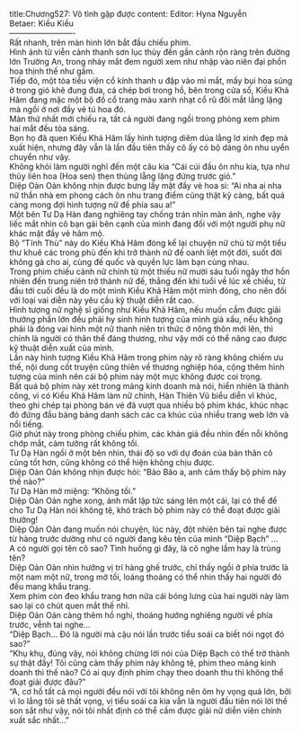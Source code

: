 title:Chương527: Vô tình gặp được
content:
Editor: Hyna Nguyễn<br>Betaer: Kiều Kiều<br>————————-<br>Rất nhanh, trên màn hình lớn bắt đầu chiếu phim.<br>Hình ảnh từ viễn cảnh thanh sơn lục thủy đến gần cảnh rộn ràng trên đường lớn Trường An, trong nháy mắt đem người xem như nhập vào niên đại phồn hoa thịnh thế như gấm.<br>Tiếp đó, một tòa tiểu viện cổ kính thanh u đập vào mi mắt, mấy bụi hoa súng ở trong gió khẽ đung đưa, cá chép bơi trong hồ, bên trong cửa sổ, Kiều Khả Hâm đang mặc một bộ đồ cổ trang màu xanh nhạt cổ rũ đôi mắt lẳng lặng mà ngồi ở nơi đầy vẻ tú hoa đó.<br>Màn thứ nhất mới chiếu ra, tất cả người đang ngồi trong phòng xem phim hai mắt đều tỏa sáng.<br>Bọn họ đã quen Kiều Khả Hâm lấy hình tượng diêm dúa lẳng lơ xinh đẹp mà xuất hiện, nhưng đây vẫn là lần đầu tiên thấy cô ấy có bộ dáng ôn nhu uyển chuyển như vậy.<br>Không khỏi làm người nghĩ đến một câu kia “Cái cúi đầu ôn nhu kia, tựa như thủy liên hoa (Hoa sen) thẹn thùng lẵng lặng đứng trước gió.”<br>Diệp Oản Oản không nhịn được bưng lấy mặt đầy vẻ hoa si: “Ai nha ai nha nữ thần nhà em phong cách ôn nhu trang điểm cũng thật kỹ càng, bất quá càng mong đợi hình tượng nữ đế phía sau a!”<br>Một bên Tư Dạ Hàn đang nghiêng tay chống trán nhìn màn ảnh, nghe vậy liếc mắt nhìn cô bạn gái bên cạnh của mình đang đối với một người phụ nữ khác mặt đầy vẻ hâm mộ.<br>Bộ “Tĩnh Thù” này do Kiều Khả Hâm đóng kể lại chuyện nữ chủ từ một tiểu thư khuê các trong phủ đến khi trở thành nữ đế oanh liệt một đời, suốt đời không gả cho ai, cùng đế quốc và quyền lực làm bạn cùng nhau.<br>Trong phim chiếu cảnh nữ chính từ một thiếu nữ mười sáu tuổi ngây thơ hồn nhiên đến trung niên trở thành nữ đế, thẳng đến khi tuổi về lúc xế chiều, từ đầu tới cuối đều là do một mình Kiều Khả Hâm một mình đóng, cho nên đối với loại vai diễn này yêu cầu kỹ thuật diễn rất cao.<br>Hình tượng nữ nghệ sĩ giống như Kiều Khả Hâm, nếu muốn cầm được giải thưởng phần lớn đều phải hy sinh hình tượng của mình giả xấu, nếu không phải là đóng vai hình một nữ thanh niên tri thức ở nông thôn mới lên, thì chính là người có thân thế đáng thương, như vậy mới có thể nâng cao được kỹ thuật diễn xuất của mình.<br>Lần này hình tượng Kiều Khả Hâm trong phim này rõ ràng không chiếm ưu thế, nội dung cốt truyện cũng thiên về thương nghiệp hóa, cộng thêm hình tượng của mình nên cái bộ phim này một mực không được coi trọng.<br>Bất quá bộ phim này xét trong mảng kinh doanh mà nói, hiển nhiên là thành công, vì có Kiều Khả Hâm làm nữ chính, Hàn Thiên Vũ biểu diễn vĩ khúc, theo ghi chép tại phòng bán vé đã vượt qua nhiều bộ phim khác, khúc nhạc đó đứng đầu bảng bảng danh sách các ca khúc của nhiều trang web lớn và nổi tiếng.<br>Giờ phút này trong phòng chiếu phim, các khán giả đều nhìn đến nỗi không chớp mắt, cảm tưởng rất không tồi.<br>Tư Dạ Hàn ngồi ở một bên nhìn, thái độ so với dự đoán của bản thân cô cũng tốt hơn, cũng không có thể hiện không chịu được.<br>Diệp Oản Oản không nhịn được hỏi: “Bảo Bảo a, anh cảm thấy bộ phim này thế nào?”<br>Tư Dạ Hàn mở miệng: “Không tồi.”<br>Diệp Oản Oản nghe xong, ánh mắt lập tức sáng lên một cái, lại có thể để cho Tư Dạ Hàn nói không tệ, khó trách bộ phim này có thể đoạt được giải thưởng!<br>Diệp Oản Oản đang muốn nói chuyện, lúc này, đột nhiên bên tai nghe được từ hàng trước dường như có người đang kêu tên của mình “Diệp Bạch” …<br>A có người gọi tên cô sao? Tình huống gì đây, là cô nghe lầm hay là trùng tên?<br>Diệp Oản Oản nhìn hướng vị trí hàng ghế trước, chỉ thấy ngồi ở phía trước là một nam một nữ, trong mờ tối, loáng thoáng có thể nhìn thấy hai người đó đều mang khẩu trang.<br>Xem phim còn đeo khẩu trang hơn nữa cái bóng lưng của hai người này làm sao lại có chút quen mắt thế nhỉ.<br>Diệp Oản Oản càng thêm hồ nghi, thoáng hướng nghiêng người về phía trước, vễnh tai nghe…<br>“Diệp Bạch… Đó là người mà cậu nói lần trước tiểu soái ca biết nói ngọt đó sao?”<br>“Khụ khụ, đúng vậy, nói không chừng lời nói của Diệp Bạch có thể trở thành sự thật đấy! Tôi cũng cảm thấy phim này không tệ, phim theo mảng kinh doanh thì thế nào? Có ai quy định phim chạy theo doanh thu thì không thể đoạt giải được đâu?”<br>“A, cơ hồ tất cả mọi người đều nói với tôi không nên ôm hy vọng quá lớn, bởi vì lo lắng tôi sẽ thất vọng, vị tiểu soái ca kia vẫn là người đầu tiên nói lời thề son sắt như vậy, nói tôi nhất định có thể cầm được giải nữ diễn viên chính xuất sắc nhất…”